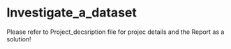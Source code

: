 # Investigate_a_dataset

Please refer to Project_decsription file for projec details and the Report as a solution!
